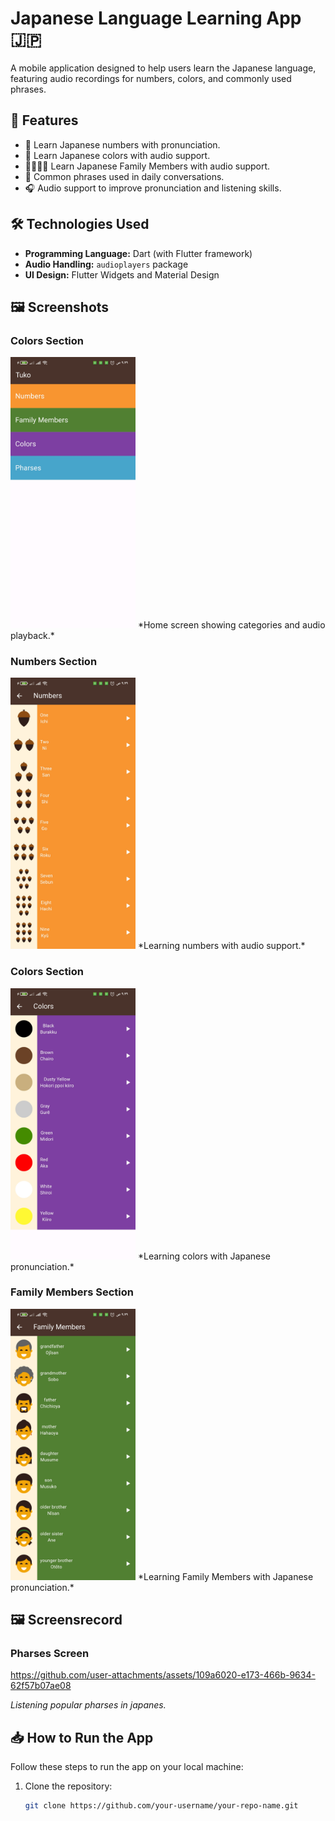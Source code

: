 # Japanese Language Learning App 🇯🇵

A mobile application designed to help users learn the Japanese language, featuring audio recordings for numbers, colors, and commonly used phrases.

## 📱 Features

- 🔢 Learn Japanese numbers with pronunciation.
- 🎨 Learn Japanese colors with audio support.
- 👨‍👩‍👦‍👦 Learn Japanese Family Members with audio support.
- 💬 Common phrases used in daily conversations.
- 🎧 Audio support to improve pronunciation and listening skills.

## 🛠️ Technologies Used

- **Programming Language:** Dart (with Flutter framework)
- **Audio Handling:** `audioplayers` package
- **UI Design:** Flutter Widgets and Material Design


## 🖼️ Screenshots


### Colors Section
<img src="screenshots/Screenshot.HomeScreen.example.toku.jpg" alt="HomeScreen Section" width="200"/> 
*Home screen showing categories and audio playback.*

### Numbers Section
<img src="screenshots/Screenshot.Numbers.example.toku.jpg" alt="Colors Section" width="200"/> 
*Learning numbers with audio support.*

### Colors Section
<img src="screenshots/Screenshot.Colors.example.toku.jpg" alt="Colors Section" width="200"/>
*Learning colors with Japanese pronunciation.*

### Family Members Section
<img src="screenshots/Screenshot.FamilyMembers.example.toku.jpg" alt="FamilyMembers Section" width="200"/>
*Learning Family Members with Japanese pronunciation.*

## 🖼️ Screensrecord

### Pharses Screen

https://github.com/user-attachments/assets/109a6020-e173-466b-9634-62f57b07ae08

*Listening popular pharses in japanes.*


## 📥 How to Run the App

Follow these steps to run the app on your local machine:

1. Clone the repository:
   ```bash
   git clone https://github.com/your-username/your-repo-name.git
